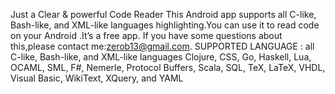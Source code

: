 Just a Clear & powerful Code Reader
This Android app supports all C-like, Bash-like, and XML-like languages highlighting.You can use it to read code on your Android .It’s a free app. If you have some questions about this,please contact me:zerob13@gmail.com.
SUPPORTED LANGUAGE :
all C-like, Bash-like, and XML-like languages Clojure, CSS, Go, Haskell, Lua, OCAML, SML, F#, Nemerle, Protocol Buffers, Scala, SQL, TeX, LaTeX, VHDL, Visual Basic, WikiText, XQuery, and YAML
